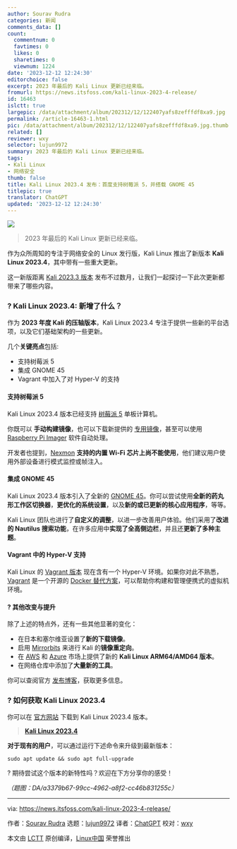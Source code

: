 ```yaml
---
author: Sourav Rudra
categories: 新闻
comments_data: []
count:
  commentnum: 0
  favtimes: 0
  likes: 0
  sharetimes: 0
  viewnum: 1224
date: '2023-12-12 12:24:30'
editorchoice: false
excerpt: 2023 年最后的 Kali Linux 更新已经来临。
fromurl: https://news.itsfoss.com/kali-linux-2023-4-release/
id: 16463
islctt: true
largepic: /data/attachment/album/202312/12/122407yafs8zefffdf8xa9.jpg
permalink: /article-16463-1.html
pic: /data/attachment/album/202312/12/122407yafs8zefffdf8xa9.jpg.thumb.jpg
related: []
reviewer: wxy
selector: lujun9972
summary: 2023 年最后的 Kali Linux 更新已经来临。
tags:
- Kali Linux
- 网络安全
thumb: false
title: Kali Linux 2023.4 发布：首度支持树莓派 5，并搭载 GNOME 45
titlepic: true
translator: ChatGPT
updated: '2023-12-12 12:24:30'
---
```


![](/data/attachment/album/202312/12/122407yafs8zefffdf8xa9.jpg)



> 
> 2023 年最后的 Kali Linux 更新已经来临。
> 
> 
> 


作为众所周知的专注于网络安全的 Linux 发行版，Kali Linux 推出了新版本 **Kali Linux 2023.4**，其中带有一些重大更新。


这一新版距离 [Kali 2023.3 版本](https://news.itsfoss.com/kali-linux-2023-3-release/) 发布不过数月，让我们一起探讨一下此次更新都带来了哪些内容。


### ? Kali Linux 2023.4: 新增了什么？


作为 **2023 年度 Kali 的压轴版本**，Kali Linux 2023.4 专注于提供一些新的平台选项，以及它们基础架构的一些更新。


几个**关键亮点**包括:


* 支持树莓派 5
* 集成 GNOME 45
* Vagrant 中加入了对 Hyper-V 的支持


#### 支持树莓派 5


Kali Linux 2023.4 版本已经支持 [树莓派 5](https://news.itsfoss.com/raspberry-pi-5/) 单板计算机。


你既可以 **手动构建镜像**，也可以下载新提供的 [专用镜像](https://www.kali.org/get-kali/#kali-arm)，甚至可以使用 [Raspberry Pi Imager](https://www.raspberrypi.com/software/) 软件自动处理。


开发者也提到，[Nexmon](https://github.com/seemoo-lab/nexmon) **支持的内置 Wi-Fi 芯片上尚不能使用**，他们建议用户使用外部设备进行模式监控或帧注入。


#### 集成 GNOME 45


Kali Linux 2023.4 版本引入了全新的 [GNOME 45](https://news.itsfoss.com/gnome-45-release/)。你可以尝试使用**全新的药丸形工作区切换器**，**更优化的系统设置**，以及**新的或已更新的核心应用程序**，等等。


Kali Linux 团队也进行了**自定义的调整**，以进一步改善用户体验。他们采用了**改进的 Nautilus 搜索功能**，在许多应用中**实现了全高侧边栏**，并且还**更新了多种主题**。


#### Vagrant 中的 Hyper-V 支持


Kali Linux 的 [Vagrant 版本](https://app.vagrantup.com/kalilinux/boxes/rolling) 现在含有一个 Hyper-V 环境。如果你对此不熟悉，[Vagrant](https://www.vagrantup.com/) 是一个开源的 [Docker 替代方案](https://linuxhandbook.com/docker-alternatives/)，可以帮助你构建和管理便携式的虚拟机环境。


#### ?️ 其他改变与提升


除了上述的特点外，还有一些其他显著的变化：


* 在日本和塞尔维亚设置了**新的下载镜像**。
* 启用 [Mirrorbits](https://github.com/etix/mirrorbits) 来进行 Kali 的**镜像重定向**。
* 在 [AWS](https://aws.amazon.com/marketplace/pp/prodview-fznsw3f7mq7to) 和 [Azure](https://azuremarketplace.microsoft.com/en/marketplace/apps/kali-linux.kali?tab=overview) 市场上提供了新的 **Kali Linux ARM64/AMD64 版本**。
* 在网络仓库中添加了**大量新的工具**。


你可以查阅官方 [发布博客](https://www.kali.org/blog/kali-linux-2023-4-release/)，获取更多信息。


### ? 如何获取 Kali Linux 2023.4


你可以在 [官方网站](https://www.kali.org/get-kali/) 下载到 Kali Linux 2023.4 版本。



> 
> **[Kali Linux 2023.4](https://www.kali.org/get-kali/#kali-platforms)**
> 
> 
> 


**对于现有的用户**，可以通过运行下述命令来升级到最新版本：



```
sudo apt update && sudo apt full-upgrade

```

? 期待尝试这个版本的新特性吗？欢迎在下方分享你的感受！


*（题图：DA/a3379b67-99cc-4962-a8f2-cc46b831255c）*




---


via: <https://news.itsfoss.com/kali-linux-2023-4-release/>


作者：[Sourav Rudra](https://news.itsfoss.com/author/sourav/) 选题：[lujun9972](https://github.com/lujun9972) 译者：[ChatGPT](https://linux.cn/lctt/ChatGPT) 校对：[wxy](https://github.com/wxy)


本文由 [LCTT](https://github.com/LCTT/TranslateProject) 原创编译，[Linux中国](https://linux.cn/) 荣誉推出